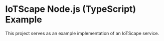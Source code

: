 # IoTScape Node.js (TypeScript) Example

This project serves as an example implementation of an IoTScape service.
